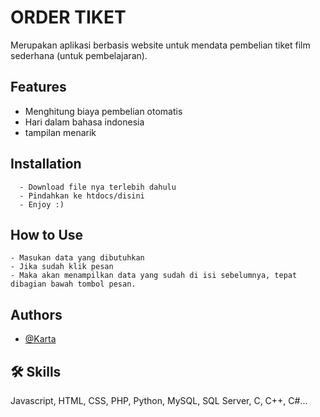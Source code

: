 
# ORDER TIKET

Merupakan aplikasi berbasis website untuk mendata pembelian tiket film sederhana (untuk pembelajaran).


## Features

- Menghitung biaya pembelian otomatis
- Hari dalam bahasa indonesia
- tampilan menarik


## Installation

```
  - Download file nya terlebih dahulu
  - Pindahkan ke htdocs/disini
  - Enjoy :)
```
    
## How to Use

```
- Masukan data yang dibutuhkan
- Jika sudah klik pesan
- Maka akan menampilkan data yang sudah di isi sebelumnya, tepat dibagian bawah tombol pesan.
```


## Authors

- [@Karta](https://www.github.com)


## 🛠 Skills
Javascript, HTML, CSS, PHP, Python, MySQL, SQL Server, C, C++, C#...

